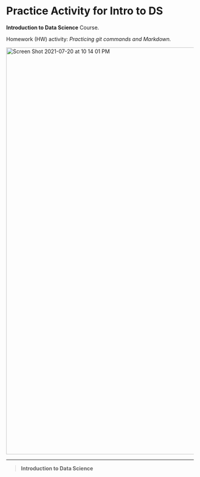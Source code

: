 # Practice Activity for Intro to DS

**Introduction to Data Science** Course. 

Homework (HW) activity: _Practicing git commands and Markdown._

<img width="1092" alt="Screen Shot 2021-07-20 at 10 14 01 PM" src="https://user-images.githubusercontent.com/87090933/126421603-325e588c-6f4a-4699-be16-2d1ecfc214b8.png">


***

> **Introduction to Data Science**
